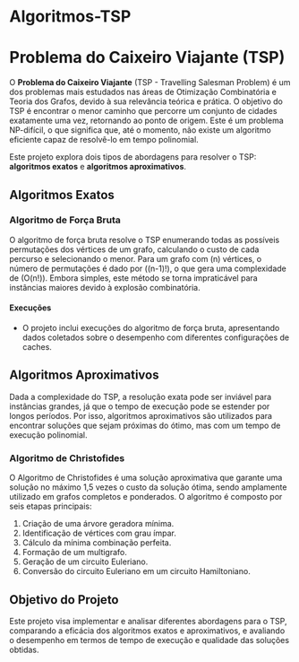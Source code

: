 # Algoritmos-TSP
# Problema do Caixeiro Viajante (TSP)

O **Problema do Caixeiro Viajante** (TSP - Travelling Salesman Problem) é um dos problemas mais estudados nas áreas de Otimização Combinatória e Teoria dos Grafos, devido à sua relevância teórica e prática. O objetivo do TSP é encontrar o menor caminho que percorre um conjunto de cidades exatamente uma vez, retornando ao ponto de origem. Este é um problema NP-difícil, o que significa que, até o momento, não existe um algoritmo eficiente capaz de resolvê-lo em tempo polinomial.

Este projeto explora dois tipos de abordagens para resolver o TSP: **algoritmos exatos** e **algoritmos aproximativos**.

## Algoritmos Exatos

### Algoritmo de Força Bruta
O algoritmo de força bruta resolve o TSP enumerando todas as possíveis permutações dos vértices de um grafo, calculando o custo de cada percurso e selecionando o menor. Para um grafo com \(n\) vértices, o número de permutações é dado por \((n-1)!\), o que gera uma complexidade de \(O(n!)\). Embora simples, este método se torna impraticável para instâncias maiores devido à explosão combinatória.

#### Execuções
- O projeto inclui execuções do algoritmo de força bruta, apresentando dados coletados sobre o desempenho com diferentes configurações de caches.
  
## Algoritmos Aproximativos

Dada a complexidade do TSP, a resolução exata pode ser inviável para instâncias grandes, já que o tempo de execução pode se estender por longos períodos. Por isso, algoritmos aproximativos são utilizados para encontrar soluções que sejam próximas do ótimo, mas com um tempo de execução polinomial.

### Algoritmo de Christofides
O Algoritmo de Christofides é uma solução aproximativa que garante uma solução no máximo 1,5 vezes o custo da solução ótima, sendo amplamente utilizado em grafos completos e ponderados. O algoritmo é composto por seis etapas principais:
1. Criação de uma árvore geradora mínima.
2. Identificação de vértices com grau ímpar.
3. Cálculo da mínima combinação perfeita.
4. Formação de um multigrafo.
5. Geração de um circuito Euleriano.
6. Conversão do circuito Euleriano em um circuito Hamiltoniano.

## Objetivo do Projeto
Este projeto visa implementar e analisar diferentes abordagens para o TSP, comparando a eficácia dos algoritmos exatos e aproximativos, e avaliando o desempenho em termos de tempo de execução e qualidade das soluções obtidas.
